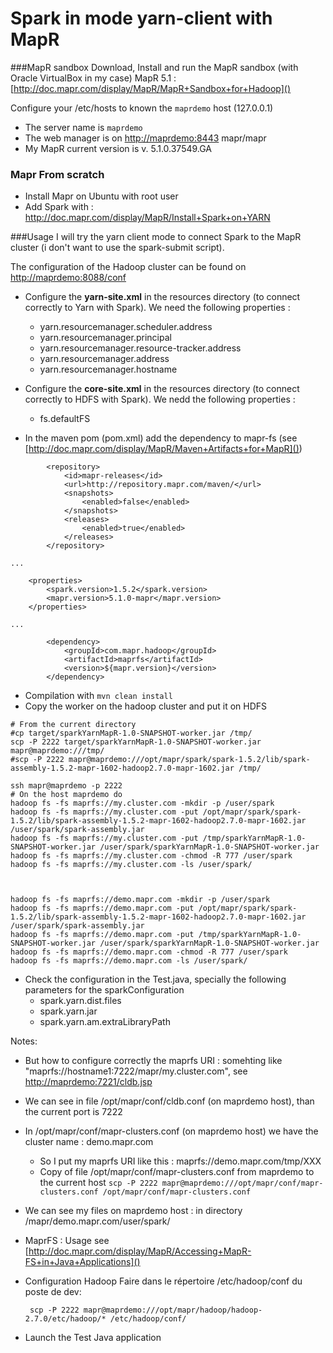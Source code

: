 # Spark in mode yarn-client with MapR



###MapR sandbox
Download, Install and run the MapR sandbox (with Oracle VirtualBox in my case) MapR 5.1 : [http://doc.mapr.com/display/MapR/MapR+Sandbox+for+Hadoop]()

Configure your /etc/hosts to known the ``maprdemo`` host (127.0.0.1)
* The server name is ``maprdemo``
* The web manager is on [http://maprdemo:8443]() mapr/mapr
* My MapR current version is v. 5.1.0.37549.GA

### Mapr From scratch
* Install Mapr on Ubuntu with root user
* Add Spark with : http://doc.mapr.com/display/MapR/Install+Spark+on+YARN


###Usage
I will try the yarn client mode to connect Spark to the MapR cluster (i don't want to use the spark-submit script).

The configuration of the Hadoop cluster can be found on [http://maprdemo:8088/conf]()

* Configure the **yarn-site.xml** in the resources directory (to connect correctly to Yarn with Spark).
We need the following properties :
  * yarn.resourcemanager.scheduler.address
  * yarn.resourcemanager.principal
  * yarn.resourcemanager.resource-tracker.address
  * yarn.resourcemanager.address
  * yarn.resourcemanager.hostname

* Configure the **core-site.xml** in the resources directory (to connect correctly to HDFS with Spark). We nedd the following properties :
  * fs.defaultFS

* In the maven pom (pom.xml) add the dependency to mapr-fs (see [http://doc.mapr.com/display/MapR/Maven+Artifacts+for+MapR]())
```
        <repository>
            <id>mapr-releases</id>
            <url>http://repository.mapr.com/maven/</url>
            <snapshots>
                <enabled>false</enabled>
            </snapshots>
            <releases>
                <enabled>true</enabled>
            </releases>
        </repository>

...

    <properties>
        <spark.version>1.5.2</spark.version>
        <mapr.version>5.1.0-mapr</mapr.version>
    </properties>

...

        <dependency>
            <groupId>com.mapr.hadoop</groupId>
            <artifactId>maprfs</artifactId>
            <version>${mapr.version}</version>
        </dependency>
```

* Compilation with ```mvn clean install```
* Copy the worker on the hadoop cluster and put it on HDFS
```
# From the current directory
#cp target/sparkYarnMapR-1.0-SNAPSHOT-worker.jar /tmp/
scp -P 2222 target/sparkYarnMapR-1.0-SNAPSHOT-worker.jar mapr@maprdemo:///tmp/
#scp -P 2222 mapr@maprdemo:///opt/mapr/spark/spark-1.5.2/lib/spark-assembly-1.5.2-mapr-1602-hadoop2.7.0-mapr-1602.jar /tmp/

ssh mapr@maprdemo -p 2222
# On the host maprdemo do
hadoop fs -fs maprfs://my.cluster.com -mkdir -p /user/spark
hadoop fs -fs maprfs://my.cluster.com -put /opt/mapr/spark/spark-1.5.2/lib/spark-assembly-1.5.2-mapr-1602-hadoop2.7.0-mapr-1602.jar /user/spark/spark-assembly.jar
hadoop fs -fs maprfs://my.cluster.com -put /tmp/sparkYarnMapR-1.0-SNAPSHOT-worker.jar /user/spark/sparkYarnMapR-1.0-SNAPSHOT-worker.jar
hadoop fs -fs maprfs://my.cluster.com -chmod -R 777 /user/spark
hadoop fs -fs maprfs://my.cluster.com -ls /user/spark/



hadoop fs -fs maprfs://demo.mapr.com -mkdir -p /user/spark
hadoop fs -fs maprfs://demo.mapr.com -put /opt/mapr/spark/spark-1.5.2/lib/spark-assembly-1.5.2-mapr-1602-hadoop2.7.0-mapr-1602.jar /user/spark/spark-assembly.jar
hadoop fs -fs maprfs://demo.mapr.com -put /tmp/sparkYarnMapR-1.0-SNAPSHOT-worker.jar /user/spark/sparkYarnMapR-1.0-SNAPSHOT-worker.jar
hadoop fs -fs maprfs://demo.mapr.com -chmod -R 777 /user/spark
hadoop fs -fs maprfs://demo.mapr.com -ls /user/spark/
```

* Check the configuration in the Test.java, specially the following parameters for the sparkConfiguration
  * spark.yarn.dist.files
  * spark.yarn.jar
  * spark.yarn.am.extraLibraryPath

Notes:
 * But how to configure correctly the maprfs URI : somehting like "maprfs://hostname1:7222/mapr/my.cluster.com", see [http://maprdemo:7221/cldb.jsp]()
 * We can see in file /opt/mapr/conf/cldb.conf (on maprdemo host), than the current port is 7222
 * In /opt/mapr/conf/mapr-clusters.conf (on maprdemo host) we have the cluster name : demo.mapr.com
   * So I put my maprfs URI like this : maprfs://demo.mapr.com/tmp/XXX
   * Copy of file /opt/mapr/conf/mapr-clusters.conf from maprdemo to the current host
   ``scp -P 2222 mapr@maprdemo:///opt/mapr/conf/mapr-clusters.conf /opt/mapr/conf/mapr-clusters.conf``
 * We can see my files on maprdemo host : in directory /mapr/demo.mapr.com/user/spark/
 * MaprFS : Usage see [http://doc.mapr.com/display/MapR/Accessing+MapR-FS+in+Java+Applications]()

 * Configuration Hadoop Faire dans le répertoire /etc/hadoop/conf du poste de dev:
   ```
    scp -P 2222 mapr@maprdemo:///opt/mapr/hadoop/hadoop-2.7.0/etc/hadoop/* /etc/hadoop/conf/
   ```


* Launch the Test Java application




